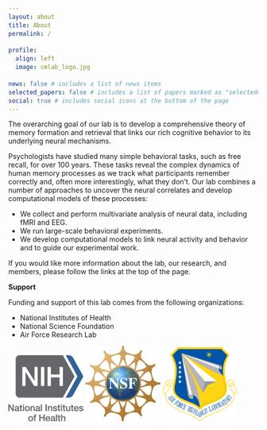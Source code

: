 ```yaml
---
layout: about
title: About
permalink: /

profile:
  align: left
  image: cmlab_logo.jpg

news: false # includes a list of news items
selected_papers: false # includes a list of papers marked as "selected={true}"
social: true # includes social icons at the bottom of the page
---
```


The overarching goal of our lab is to develop a comprehensive theory of memory formation and retrieval that links our rich cognitive behavior to its underlying neural mechanisms.

Psychologists have studied many simple behavioral tasks, such as free recall, for over 100 years. These tasks reveal the complex dynamics of human memory processes as we track what participants remember correctly and, often more interestingly, what they don’t. Our lab combines a number of approaches to uncover the neural correlates and develop computational models of these processes:

- We collect and perform multivariate analysis of neural data, including fMRI and EEG.
- We run large-scale behavioral experiments.
- We develop computational models to link neural activity and behavior and to guide our experimental work.

If you would like more information about the lab, our research, and members, please follow the links at the top of the page.

<strong>Support</strong>

Funding and support of this lab comes from the following organizations:

- National Institutes of Health
- National Science Foundation
- Air Force Research Lab

<a class="reference internal image-reference" href="assets/img/supporters/nih.png"><img alt="assets/img/supporters/nih.png" src="assets/img/supporters/nih.png" style="width: 30%;"></a>
<a class="reference internal image-reference" href="assets/img/supporters/nsf.png"><img alt="assets/img/supporters/nsf.png" src="assets/img/supporters/nsf.png" style="width: 30%;"></a>
<a class="reference internal image-reference" href="assets/img/supporters/afrl.png"><img alt="assets/img/supporters/afrl.png" src="assets/img/supporters/afrl.png" style="width: 30%;"></a>
